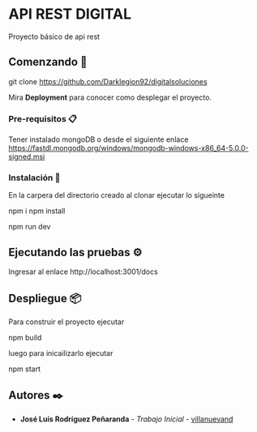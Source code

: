 # API REST DIGITAL

Proyecto básico de api rest

## Comenzando 🚀

git clone https://github.com/Darklegion92/digitalsoluciones

Mira **Deployment** para conocer como desplegar el proyecto.


### Pre-requisitos 📋

Tener instalado mongoDB o desde el siguiente enlace https://fastdl.mongodb.org/windows/mongodb-windows-x86_64-5.0.0-signed.msi
### Instalación 🔧

En la carpera del directorio creado al clonar ejecutar lo sigueinte

npm i
npm install

npm run dev
## Ejecutando las pruebas ⚙️

Ingresar al enlace http://localhost:3001/docs

## Despliegue 📦

Para construir el proyecto ejecutar

npm build

luego para inicailizarlo ejecutar

npm start
## Autores ✒️


* **José Luís Rodríguez Peñaranda** - *Trabajo Inicial* - [villanuevand](https://github.com/darklegion92)